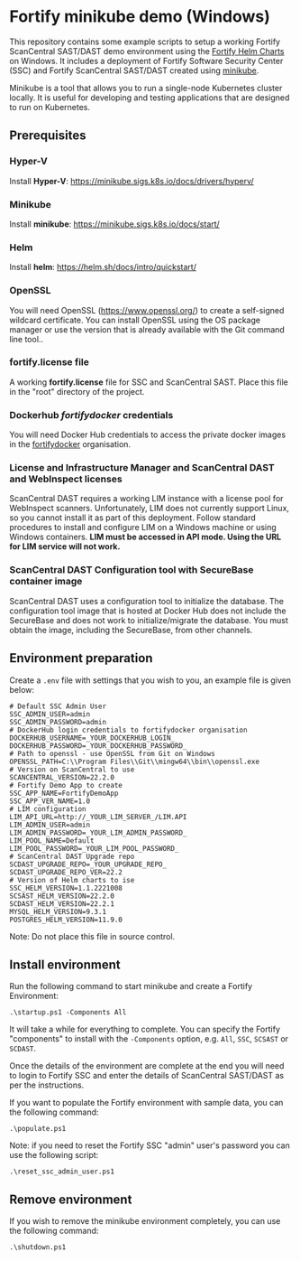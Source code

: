 # Fortify minikube demo (Windows)

This repository contains some example scripts to setup a working Fortify ScanCentral SAST/DAST
demo environment using the [Fortify Helm Charts](https://github.com/fortify/helm3-charts) on Windows. 
It includes a deployment of Fortify Software Security Center (SSC) and Fortify ScanCentral SAST/DAST created using 
[minikube](https://minikube.sigs.k8s.io/docs/). 

Minikube is a tool that allows you to run a single-node Kubernetes cluster locally. It is useful for developing and testing applications that are designed to run on Kubernetes.

## Prerequisites

### Hyper-V

Install **Hyper-V**: https://minikube.sigs.k8s.io/docs/drivers/hyperv/

### Minikube

Install **minikube**: https://minikube.sigs.k8s.io/docs/start/

### Helm

Install **helm**: https://helm.sh/docs/intro/quickstart/

### OpenSSL

You will need OpenSSL (https://www.openssl.org/) to create a self-signed wildcard certificate. You can install OpenSSL 
using the OS package manager or use the version that is already available with the Git command line tool..

### fortify.license file

A working **fortify.license** file for SSC and ScanCentral SAST.
Place this file in the "root" directory of the project.

### Dockerhub ***fortifydocker*** credentials

You will need Docker Hub credentials to access the private docker images in the [fortifydocker](https://hub.docker.com/u/fortifydocker) organisation.

### License and Infrastructure Manager and ScanCentral DAST and WebInspect licenses

ScanCentral DAST requires a working LIM instance with a license pool for WebInspect scanners. Unfortunately, LIM does not currently support Linux, so you cannot install it as part of this deployment.
Follow standard procedures to install and configure LIM on a Windows machine or using Windows containers. **LIM must be accessed in API mode. Using the URL for LIM service will not work.**

### ScanCentral DAST Configuration tool with SecureBase container image

ScanCentral DAST uses a configuration tool to initialize the database. The configuration tool image that is hosted at Docker Hub does not include the SecureBase and does not work to initialize/migrate the database.
You must obtain the image, including the SecureBase, from other channels.

## Environment preparation

Create a `.env` file with settings that you wish to you, an example file is given below:

```aidl
# Default SSC Admin User
SSC_ADMIN_USER=admin
SSC_ADMIN_PASSWORD=admin
# DockerHub login credentials to fortifydocker organisation
DOCKERHUB_USERNAME=_YOUR_DOCKERHUB_LOGIN_
DOCKERHUB_PASSWORD=_YOUR_DOCKERHUB_PASSWORD_
# Path to openssl - use OpenSSL from Git on Windows
OPENSSL_PATH=C:\\Program Files\\Git\\mingw64\\bin\\openssl.exe
# Version on ScanCentral to use
SCANCENTRAL_VERSION=22.2.0
# Fortify Demo App to create
SSC_APP_NAME=FortifyDemoApp
SSC_APP_VER_NAME=1.0
# LIM configuration
LIM_API_URL=http://_YOUR_LIM_SERVER_/LIM.API
LIM_ADMIN_USER=admin
LIM_ADMIN_PASSWORD=_YOUR_LIM_ADMIN_PASSWORD_
LIM_POOL_NAME=Default
LIM_POOL_PASSWORD=_YOUR_LIM_POOL_PASSWORD_
# ScanCentral DAST Upgrade repo
SCDAST_UPGRADE_REPO=_YOUR_UPGRADE_REPO_
SCDAST_UPGRADE_REPO_VER=22.2
# Version of Helm charts to ise
SSC_HELM_VERSION=1.1.2221008
SCSAST_HELM_VERSION=22.2.0
SCDAST_HELM_VERSION=22.2.1
MYSQL_HELM_VERSION=9.3.1
POSTGRES_HELM_VERSION=11.9.0
```
Note: Do not place this file in source control.

## Install environment

Run the following command to start minikube and create a Fortify Environment:

```aidl
.\startup.ps1 -Components All
```

It will take a while for everything to complete. You can specify the Fortify "components"
to install with the `-Components` option, e.g. `All`, `SSC`, `SCSAST` or `SCDAST`.

Once the details of the environment are complete at the end you will need to login to Fortify
SSC and enter the details of ScanCentral SAST/DAST as per the instructions.

If you want to populate the Fortify environment with sample data, you can the following command:

```aidl
.\populate.ps1
```

Note: if you need to reset the Fortify SSC "admin" user's password you can use the following script:

```aidl
.\reset_ssc_admin_user.ps1
```

## Remove environment

If you wish to remove the minikube environment completely, you can use the following command:

```aidl
.\shutdown.ps1
```
